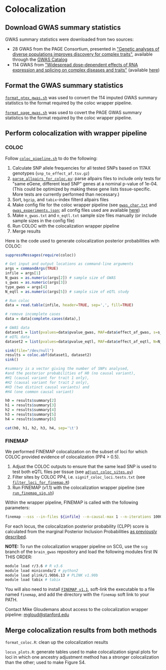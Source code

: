 # Colocalization

## Download GWAS summary statistics 
GWAS summary statistics were downloaded from two sources: 
  - 28 GWAS from the PAGE Consortium, presented in ["Genetic analyses of diverse populations improves discovery for complex traits"](https://www-nature-com.stanford.idm.oclc.org/articles/s41586-019-1310-4), available through the [GWAS Catalog](https://www.ebi.ac.uk/gwas/downloads/summary-statistics)
  - 114 GWAS from ["Widespread dose-dependent effects of RNA expression and splicing on complex diseases and traits"](https://www.biorxiv.org/content/10.1101/814350v1) (available [here](https://zenodo.org/record/3629742#.Xn-eedNKhQJ))

## Format the GWAS summary statistics 
[`format_gtex_gwas.sh`](format_coloc.sh) was used to convert the 114 imputed GWAS summary statistics to the format required by the coloc wrapper pipeline.  

[`format_page_gwas.sh`](format_page_gwas.sh) was used to covert the PAGE GWAS summary statistics to the format required by the coloc wrapper pipeline.  

## Perform colocalization with wrapper pipeline 

### COLOC
Follow [`coloc_pipeline.sh`](coloc_pipeline.sh) to do the following:  
  1. Calculate SNP allele frequencies for all tested SNPs based on 117AX genotypes (`snp_to_effect_af.tsv.gz`) 
  2. [`parse_allpairs_for_coloc.py`](parse_allpairs_for_coloc.py): parse allpairs files to include only tests for "same eGene, different lead SNP" genes at a nominal p-value of 1e-04. (This could be optimized by making these gene lists tissue-specific. More tests are currently performed than necessary.)  
  3. Sort, `bgzip`, and `tabix`-index filterd allpairs files  
  4. Make config file for the coloc wrapper pipeline (see [`gwas_char.txt`](config/gwas_char.txt) and [`gwas_experiments.json`](config/gwas_experiments.json); all config files used are available [here](config))  
  5. Make `n_gwas.txt` and `n_eqtl.txt` sample size files manually (or include sample sizes in the config file)
  6. Run COLOC with the colocalization wrapper pipeline 
  7. Merge results  

Here is the code used to generate colocalization posterior probabilities with COLOC:
```r
suppressMessages(require(coloc))

# Get input and output locations as command-line arguments
args = commandArgs(TRUE)
infile = args[1]
N_gwas = as.numeric(args[2]) # sample size of GWAS
s_gwas = as.numeric(args[3])
type_gwas = args[4]
N_eqtl = as.numeric(args[5]) # sample size of eQTL study

# Run coloc
data = read.table(infile, header=TRUE, sep=',', fill=TRUE)

# remove incomplete cases
data = data[complete.cases(data),]

# GWAS data
dataset1 = list(pvalues=data$pvalue_gwas, MAF=data$effect_af_gwas, s=s_gwas, N=N_gwas, type=type_gwas)
# eQTL data
dataset2 = list(pvalues=data$pvalue_eqtl, MAF=data$effect_af_eqtl, N=N_eqtl, type="quant")

sink(file="/dev/null")
results = coloc.abf(dataset1, dataset2)
sink()

#summary is a vector giving the number of SNPs analysed,
#and the posterior probabilities of H0 (no causal variant),
#H1 (causal variant for trait 1 only),
#H2 (causal variant for trait 2 only),
#H3 (two distinct causal variants) and
#H4 (one common causal variant)

h0 = results$summary[2]
h1 = results$summary[3]
h2 = results$summary[4]
h3 = results$summary[5]
h4 = results$summary[6]

cat(h0, h1, h2, h3, h4, sep='\t')
```

### FINEMAP  
We performed FINEMAP colocalization on the subset of loci for which COLOC provided evidence of colocalization (PP4 > 0.5).  
1. Adjust the COLOC outputs to ensure that the same lead SNP is used to test both eQTL files per tissue (see [`adjust_coloc_sites.py`](adjust_coloc_sites.py))  
2. Filter sites by COLOC PP4, i.e. `signif_coloc_loci.tests.txt` (see [`filter_loci_for_finemap.R`](filter_loci_for_finemap.R))  
3. Run FINEMAP (v1.1) with the colocalization wrapper pipeline (see [`run_finemap_sig.sh`](run_finemap_sig.sh))  

Within the wrapper pipeline, FINEMAP is called with the following parameters: 
```bash
finemap --sss --in-files ${infile} --n-causal-max 1 --n-iterations 1000000 --n-convergence 1000
```
For each locus, the colocalization posterior probability (CLPP) score is calculated from the marginal Posterior Inclusion Probabilities [as previously described](https://www-ncbi-nlm-nih-gov.stanford.idm.oclc.org/pmc/articles/PMC5142122/). 

**NOTE:** To run the colocalization wrapper pipeline on SCG, use the `scg` branch of the `brain_gwas` repository and load the following modules first IN THIS ORDER: 
```bash 
module load r/3.6 # R v3.6
module load miniconda/2 # python2
module load plink/1.90b6.13 # PLINK v1.90b
module load tabix # tabix
```

You will also need to install [`FINEMAP v1.1`](http://www.christianbenner.com/), soft-link the executable to a file named `finemap`, and add the directory with the `finemap` soft link to your PATH. 

Contact Mike Gloudemans about access to the colocalization wrapper pipeline: mgloud@stanford.edu

## Merge colocalization results from both methods  
`format_coloc.R`: clean up the colocalization results

`locus_plots.R`: generate tables used to make colocalization signal plots for loci in which one ancestry adjustment method has a stronger colocalization than the other; used to make Figure S4.
